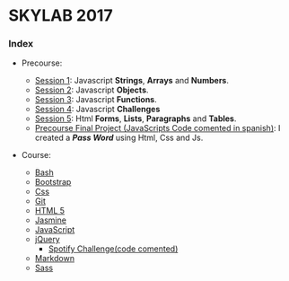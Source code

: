 # SKYLAB 2017

### Index

* Precourse: 
    * [Session 1](https://github.com/Micheloncio/Skylab/tree/master/Precourse/Session_1): Javascript **Strings**, **Arrays** and **Numbers**.
    * [Session 2](https://github.com/Micheloncio/Skylab/tree/master/Precourse/Session_2): Javascript **Objects**.
    * [Session 3](https://github.com/Micheloncio/Skylab/tree/master/Precourse/Session_3): Javascript **Functions**.
    * [Session 4](https://github.com/Micheloncio/Skylab/tree/master/Precourse/Session_4): Javascript **Challenges**
    * [Session 5](https://github.com/Micheloncio/Skylab/tree/master/Precourse/Session_5): Html **Forms**, **Lists**, **Paragraphs** and **Tables**.
    * [Precourse Final Project (JavaScripts Code comented in spanish)](https://github.com/Micheloncio/Skylab/tree/master/Precourse/Precourse_Final_Project): I created a _**Pass Word**_ using Html, Css and Js.

* Course:
    * [Bash](https://github.com/Micheloncio/Skylab/tree/master/Course/Bash)
    * [Bootstrap](https://github.com/Micheloncio/Skylab/tree/master/Course/Bootstrap)
    * [Css](https://github.com/Micheloncio/Skylab/tree/master/Course/Css)
    * [Git](https://github.com/Micheloncio/Skylab/tree/master/Course/Git)
    * [HTML 5](https://github.com/Micheloncio/Skylab/tree/master/Course/Html5)
    * [Jasmine](https://github.com/Micheloncio/Skylab/tree/master/Course/Jasmine)
    * [JavaScript](https://github.com/Micheloncio/Skylab/tree/master/Course/JavaScript)
    * [jQuery](https://github.com/Micheloncio/Skylab/tree/master/Course/jQuery)
        * [Spotify Challenge(code comented)](https://github.com/Micheloncio/Skylab/tree/master/Course/jQuery/jQuery%20Challenges/Spotify)
    * [Markdown](https://github.com/Micheloncio/Skylab/tree/master/Course/Markdown)
    * [Sass](https://github.com/Micheloncio/Skylab/tree/master/Course/Sass)
    

